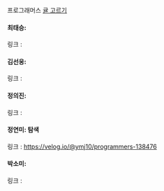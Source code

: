 프로그래머스 [귤 고르기](https://school.programmers.co.kr/learn/courses/30/lessons/138476) <br>

#### 최태승: 
링크 : 

#### 김선웅: 
링크 : 

#### 정의진: 
링크 : 

#### 정연미: 탐색
링크 : https://velog.io/@ymj10/programmers-138476

#### 박소미:
링크 :
